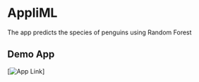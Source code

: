 # AppliML

The app predicts the species of penguins using Random Forest

## Demo App

[![App Link](https://appliml.streamlit.app/)]


